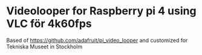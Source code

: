 # Videolooper for Raspberry pi 4 using VLC för 4k60fps
Based of https://github.com/adafruit/pi_video_looper and customized for Tekniska Museet in Stockholm

